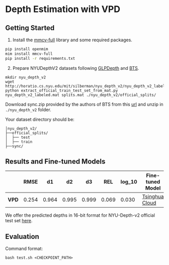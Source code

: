 # Depth Estimation with VPD
## Getting Started  

1. Install the [mmcv-full](https://github.com/open-mmlab/mmcv) library and some required packages.

```bash
pip install openmim
mim install mmcv-full
pip install -r requirements.txt
```

2. Prepare NYUDepthV2 datasets following [GLPDepth](https://github.com/vinvino02/GLPDepth) and [BTS](https://github.com/cleinc/bts/tree/master).

```
mkdir nyu_depth_v2
wget http://horatio.cs.nyu.edu/mit/silberman/nyu_depth_v2/nyu_depth_v2_labeled.mat
python extract_official_train_test_set_from_mat.py nyu_depth_v2_labeled.mat splits.mat ./nyu_depth_v2/official_splits/
```

Download sync.zip provided by the authors of BTS from this [url](https://drive.google.com/file/d/1AysroWpfISmm-yRFGBgFTrLy6FjQwvwP/view) and unzip in `./nyu_depth_v2` folder. 

Your dataset directory should be:

```
│nyu_depth_v2/
├──official_splits/
│  ├── test
│  ├── train
├──sync/
```

## Results and Fine-tuned Models

|  | RMSE | d1 | d2 | d3 | REL  | log_10 | Fine-tuned Model |
|-------------------|-------|-------|--------|--------|--------|-------|-------|
| **VPD** | 0.254 | 0.964 | 0.995 | 0.999 | 0.069 | 0.030 |[Tsinghua Cloud](https://cloud.tsinghua.edu.cn/f/7e4adc76cc9b4200ac79/?dl=1) |

We offer the predicted depths in 16-bit format for NYU-Depth-v2 official test set [here](https://cloud.tsinghua.edu.cn/f/27354f47ba424bb3ad40/?dl=1).

## Evaluation
Command format:
```
bash test.sh <CHECKPOINT_PATH>
```